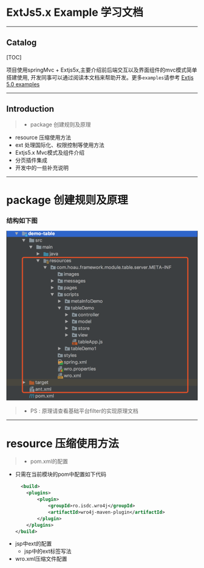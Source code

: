 # ExtJs5.x Example 学习文档
-------
## Catalog

[TOC]

项目使用springMvc + Extjs5x,主要介绍前后端交互以及界面组件的mvc模式简单搭建使用,
开发同事可以通过阅读本文档来帮助开发。更多`examples`请参考 [Extjs 5.0 examples](http://examples.sencha.com/extjs/5.0.0/examples/kitchensink/)

----
## Introduction
>* package 创建规则及原理
* resource 压缩使用方法
* ext 处理国际化、权限控制等使用方法
* Extjs5.x Mvc模式及组件介绍
* 分页插件集成
* 开发中的一些补充说明

----
# package 创建规则及原理
### 结构如下图
![image](images/package.png)
  >* PS : 原理请查看基础平台filter的实现原理文档

----
# resource 压缩使用方法
>* pom.xml的配置
  * 只需在当前模块的pom中配置如下代码
    ```xml
      <build>
        <plugins>
            <plugin>
                <groupId>ro.isdc.wro4j</groupId>
                <artifactId>wro4j-maven-plugin</artifactId>
            </plugin>
        </plugins>
    </build>
    ```
* jsp中ext的配置
	* jsp中的ext标签写法
* wro.xml压缩文件配置
